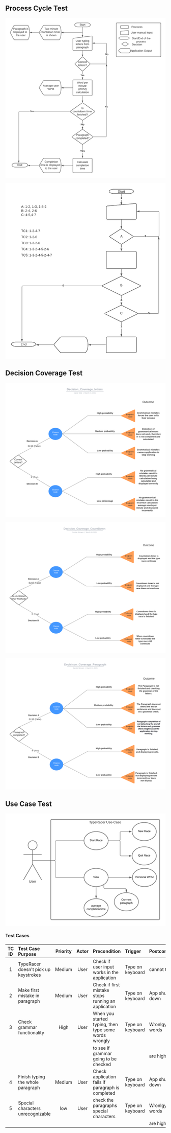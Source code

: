 ## Process Cycle Test 
![alt text](/PCT.png)

![alt text](/PCT-2.png)

## Decision Coverage Test
![alt text](/Decision_Coverage_letters.png)
 
![alt text](/Decision_Coverage_CountDown.png)
 
![alt text](/Decisison_Coverage_Paragraph.png)
## Use Case Test
![alt text](/UseCase.png)
#### Test Cases
|TC ID|Test Case Purpose                   |Priority|Actor  |Precondition                                         |Trigger         |Postconditions     |
|:---:|:-----------------------------------|:------:|:-----:|:----------------------------------------------------|:---------------|:------------------|
| 1   |TypeRacer doesn't pick up keystrokes|Medium  |User   |Check if user input works in the application         |Type on keyboard|cannot type        |
| 2   |Make first mistake in paragraph     |Medium  |User   |Check if first mistake stops running an application  |Type on keyboard|App shuts down     |
| 3   |Check grammar functionality         |High    |User   |When you started typing, then type some words wrongly|Type on keyboard|Wronlgy typed words|
|     |                                    |        |       |to see if grammar going to be checked                |                |are highlighted    |
| 4   |Finish typing the whole paragraph   |Medium  |User   |Check application fails if paragraph is completed    |Type on keyboard|App shuts down     |
| 5   |Special characters unrecognizable   |low     |User   |check the paragraphs special characters              |Type on keyboard|Wronlgy typed words|
|     |                                    |        |       |                                                     |                |are highlighted    |
